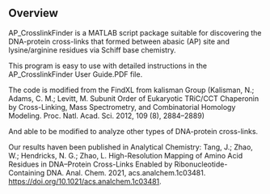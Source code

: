 ## Overview
 AP_CrosslinkFinder is a MATLAB script package suitable for discovering the DNA-protein cross-links that formed between abasic (AP) site and lysine/arginine residues via Schiff base chemistry.

This program is easy to use with detailed instructions in the AP_CrosslinkFinder User Guide.PDF file.

The code is modified from the FindXL from kalisman Group (Kalisman, N.; Adams, C. M.; Levitt, M. Subunit Order of Eukaryotic TRiC/CCT Chaperonin by Cross-Linking, Mass Spectrometry, and Combinatorial Homology Modeling. Proc. Natl. Acad. Sci. 2012, 109 (8), 2884–2889)

And able to be modified to analyze other types of DNA-protein cross-links.

Our results haven been published in Analytical Chemistry:
Tang, J.; Zhao, W.; Hendricks, N. G.; Zhao, L. High-Resolution Mapping of Amino Acid Residues in DNA–Protein Cross-Links Enabled by Ribonucleotide-Containing DNA. Anal. Chem. 2021, acs.analchem.1c03481. https://doi.org/10.1021/acs.analchem.1c03481.

